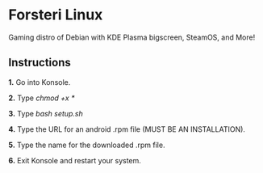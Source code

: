 # Forsteri Linux
Gaming distro of Debian with KDE Plasma bigscreen, SteamOS, and More!

## Instructions
<b>1.</b> Go into Konsole.

<b>2.</b> Type <i>chmod +x *</i>

<b>3.</b> Type <i>bash setup.sh</i>

<b>4.</b> Type the URL for an android .rpm file (MUST BE AN INSTALLATION).

<b>5.</b> Type the name for the downloaded .rpm file.

<b>6.</b> Exit Konsole and restart your system.
